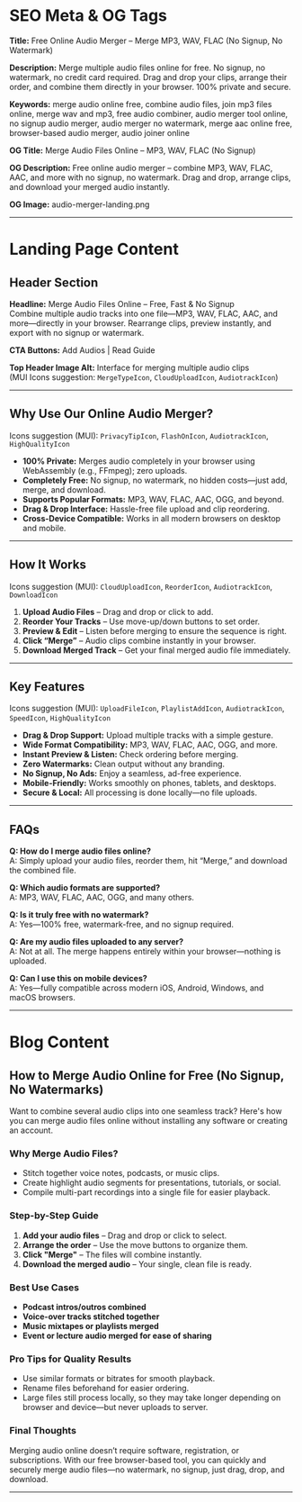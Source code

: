 # SEO Meta & OG Tags

**Title:** Free Online Audio Merger – Merge MP3, WAV, FLAC (No Signup, No Watermark)

**Description:** Merge multiple audio files online for free. No signup, no watermark, no credit card required. Drag and drop your clips, arrange their order, and combine them directly in your browser. 100% private and secure.

**Keywords:** merge audio online free, combine audio files, join mp3 files online, merge wav and mp3, free audio combiner, audio merger tool online, no signup audio merger, audio merger no watermark, merge aac online free, browser-based audio merger, audio joiner online

**OG Title:** Merge Audio Files Online – MP3, WAV, FLAC (No Signup)

**OG Description:** Free online audio merger – combine MP3, WAV, FLAC, AAC, and more with no signup, no watermark. Drag and drop, arrange clips, and download your merged audio instantly.

**OG Image:** audio-merger-landing.png

---

# Landing Page Content

## Header Section

**Headline:** Merge Audio Files Online – Free, Fast & No Signup  
Combine multiple audio tracks into one file—MP3, WAV, FLAC, AAC, and more—directly in your browser. Rearrange clips, preview instantly, and export with no signup or watermark.

**CTA Buttons:** Add Audios | Read Guide  

**Top Header Image Alt:** Interface for merging multiple audio clips  
(MUI Icons suggestion: `MergeTypeIcon`, `CloudUploadIcon`, `AudiotrackIcon`)

---

## Why Use Our Online Audio Merger?

Icons suggestion (MUI): `PrivacyTipIcon`, `FlashOnIcon`, `AudiotrackIcon`, `HighQualityIcon`

- **100% Private:** Merges audio completely in your browser using WebAssembly (e.g., FFmpeg); zero uploads.
- **Completely Free:** No signup, no watermark, no hidden costs—just add, merge, and download.
- **Supports Popular Formats:** MP3, WAV, FLAC, AAC, OGG, and beyond.
- **Drag & Drop Interface:** Hassle-free file upload and clip reordering.
- **Cross-Device Compatible:** Works in all modern browsers on desktop and mobile.

---

## How It Works

Icons suggestion (MUI): `CloudUploadIcon`, `ReorderIcon`, `AudiotrackIcon`, `DownloadIcon`

1. **Upload Audio Files** – Drag and drop or click to add.
2. **Reorder Your Tracks** – Use move-up/down buttons to set order.
3. **Preview & Edit** – Listen before merging to ensure the sequence is right.
4. **Click “Merge”** – Audio clips combine instantly in your browser.
5. **Download Merged Track** – Get your final merged audio file immediately.

---

## Key Features

Icons suggestion (MUI): `UploadFileIcon`, `PlaylistAddIcon`, `AudiotrackIcon`, `SpeedIcon`, `HighQualityIcon`

- **Drag & Drop Support:** Upload multiple tracks with a simple gesture.
- **Wide Format Compatibility:** MP3, WAV, FLAC, AAC, OGG, and more.
- **Instant Preview & Listen:** Check ordering before merging.
- **Zero Watermarks:** Clean output without any branding.
- **No Signup, No Ads:** Enjoy a seamless, ad-free experience.
- **Mobile-Friendly:** Works smoothly on phones, tablets, and desktops.
- **Secure & Local:** All processing is done locally—no file uploads.

---

## FAQs

**Q: How do I merge audio files online?**  
A: Simply upload your audio files, reorder them, hit “Merge,” and download the combined file.

**Q: Which audio formats are supported?**  
A: MP3, WAV, FLAC, AAC, OGG, and many others.

**Q: Is it truly free with no watermark?**  
A: Yes—100% free, watermark-free, and no signup required.

**Q: Are my audio files uploaded to any server?**  
A: Not at all. The merge happens entirely within your browser—nothing is uploaded.

**Q: Can I use this on mobile devices?**  
A: Yes—fully compatible across modern iOS, Android, Windows, and macOS browsers.

---

# Blog Content

## How to Merge Audio Online for Free (No Signup, No Watermarks)

Want to combine several audio clips into one seamless track? Here's how you can merge audio files online without installing any software or creating an account.

### Why Merge Audio Files?

- Stitch together voice notes, podcasts, or music clips.  
- Create highlight audio segments for presentations, tutorials, or social.  
- Compile multi-part recordings into a single file for easier playback.

### Step-by-Step Guide

1. **Add your audio files** – Drag and drop or click to select.  
2. **Arrange the order** – Use the move buttons to organize them.  
3. **Click "Merge"** – The files will combine instantly.  
4. **Download the merged audio** – Your single, clean file is ready.

### Best Use Cases

- **Podcast intros/outros combined**  
- **Voice-over tracks stitched together**  
- **Music mixtapes or playlists merged**  
- **Event or lecture audio merged for ease of sharing**

### Pro Tips for Quality Results

- Use similar formats or bitrates for smooth playback.  
- Rename files beforehand for easier ordering.  
- Large files still process locally, so they may take longer depending on browser and device—but never uploads to server.

### Final Thoughts

Merging audio online doesn’t require software, registration, or subscriptions. With our free browser-based tool, you can quickly and securely merge audio files—no watermark, no signup, just drag, drop, and download.

---